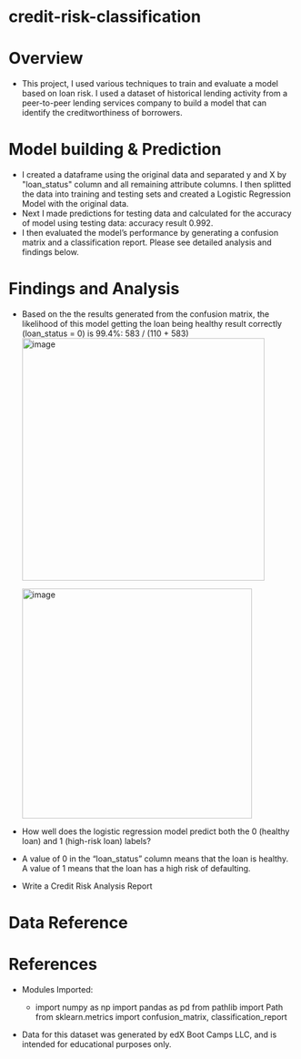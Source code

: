 # credit-risk-classification

# Overview 
- This project, I used various techniques to train and evaluate a model based on loan risk. I used a dataset of historical lending activity from a peer-to-peer lending services company to build a model that can identify the creditworthiness of borrowers.
  
# Model building & Prediction
- I created a dataframe using the original data and separated y and X by "loan_status" column and all remaining attribute columns. I then splitted the data into training and testing sets and created a Logistic Regression Model with the original data. 
- Next I made predictions for testing data and calculated for the accuracy of model using testing data: accuracy result 0.992.
- I then evaluated the model’s performance by generating a confusion matrix and a classification report. Please see detailed analysis and findings below.

# Findings and Analysis 
- Based on the the results generated from the confusion matrix, the likelihood of this model getting the loan being healthy result correctly (loan_status = 0) is 99.4%: 583 / (110 + 583)
  <img width="426" alt="image" src="https://github.com/Tianyueli/credit-risk-classification/assets/42381263/467df348-6197-4c55-9d9f-ddec67381349">

  <img width="404" alt="image" src="https://github.com/Tianyueli/credit-risk-classification/assets/42381263/34feda4d-cf15-4797-8634-937e7d2aaa00">

- How well does the logistic regression model predict both the 0 (healthy loan) and 1 (high-risk loan) labels?
- A value of 0 in the “loan_status” column means that the loan is healthy. A value of 1 means that the loan has a high risk of defaulting.
- Write a Credit Risk Analysis Report

# Data Reference


# References

- Modules Imported:
  - import numpy as np
    import pandas as pd
    from pathlib import Path
    from sklearn.metrics import confusion_matrix, classification_report

- Data for this dataset was generated by edX Boot Camps LLC, and is intended for educational purposes only.
